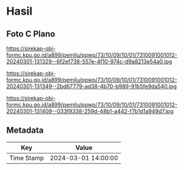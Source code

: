# Hasil

## Foto C Plano

https://sirekap-obj-formc.kpu.go.id/a899/pemilu/ppwp/73/10/09/10/01/7310091001012-20240301-131329--6f2ef738-557e-4f10-974c-d9a8213e54a0.jpg

https://sirekap-obj-formc.kpu.go.id/a899/pemilu/ppwp/73/10/09/10/01/7310091001012-20240301-131349--2bd67779-ad38-4b70-b989-91b5fe9da540.jpg

https://sirekap-obj-formc.kpu.go.id/a899/pemilu/ppwp/73/10/09/10/01/7310091001012-20240301-131409--033f9338-259d-48b1-a442-f7b1d1a949d7.jpg


## Metadata

| Key        | Value               |
| ---------- | ------------------- |
| Time Stamp | 2024-03-01 14:00:00 |



